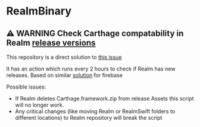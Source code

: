 # RealmBinary

## ⚠️ WARNING Check Carthage compatability in Realm [release versions](https://github.com/realm/realm-swift/releases)

This repository is a direct solution to [this issue](https://github.com/realm/realm-swift/issues/6898)

It has an action which runs every 2 hours to check if Realm has new releases. Based on similar [solution](https://github.com/akaffenberger/firebase-ios-sdk-xcframeworks) for firebase

Possible issues:
- If Realm deletes Carthage.framework.zip from release Assets this script will no longer work.
- Any critical changes (like moving Realm or RealmSwift folders to different locations) to Realm repository will break the script
